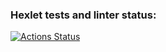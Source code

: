 ### Hexlet tests and linter status:
[![Actions Status](https://github.com/shamshaev/java-project-72/actions/workflows/hexlet-check.yml/badge.svg)](https://github.com/shamshaev/java-project-72/actions)